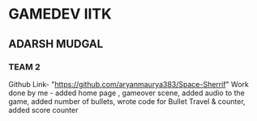 # **GAMEDEV IITK**

## ADARSH MUDGAL

### TEAM 2
Github Link- "https://github.com/aryanmaurya383/Space-Sherrif"
Work done by me - added home page , gameover scene, added audio to the game, added number of bullets, wrote code for Bullet Travel & counter, added score counter

